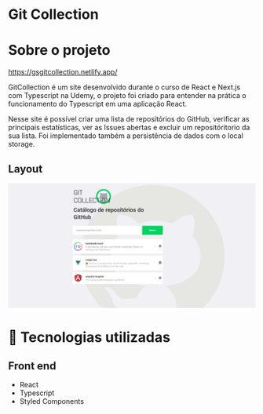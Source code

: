 # Git Collection

# Sobre o projeto

https://gsgitcollection.netlify.app/

GitCollection é um site desenvolvido durante o curso de React e Next.js com Typescript na Udemy, o projeto foi criado para entender na prática o funcionamento do Typescript em uma aplicação React. 

Nesse site é possível criar uma lista de repositórios do GitHub, verificar as principais estatísticas, ver as Issues abertas e excluir um repositóritorio da sua lista. Foi implementado também a persistência de dados com o local storage.


## Layout

![Web](https://github.com/GabrielLSobreira/git-collection/blob/main/src/assets/layout.png)

# 🚀 Tecnologias utilizadas
## Front end
- React
- Typescript
- Styled Components
